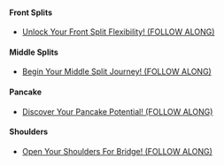 #### Front Splits

- [Unlock Your Front Split Flexibility! (FOLLOW ALONG)](https://www.youtube.com/watch?v=LO0zKjr-R6Q)


#### Middle Splits

- [Begin Your Middle Split Journey! (FOLLOW ALONG)](https://www.youtube.com/watch?v=GSwx0yGxtPk)

#### Pancake

- [Discover Your Pancake Potential! (FOLLOW ALONG)](https://www.youtube.com/watch?v=PaVKDJDABM8)

#### Shoulders

- [Open Your Shoulders For Bridge! (FOLLOW ALONG)](https://www.youtube.com/watch?v=xTZ5WDmGtbo)



